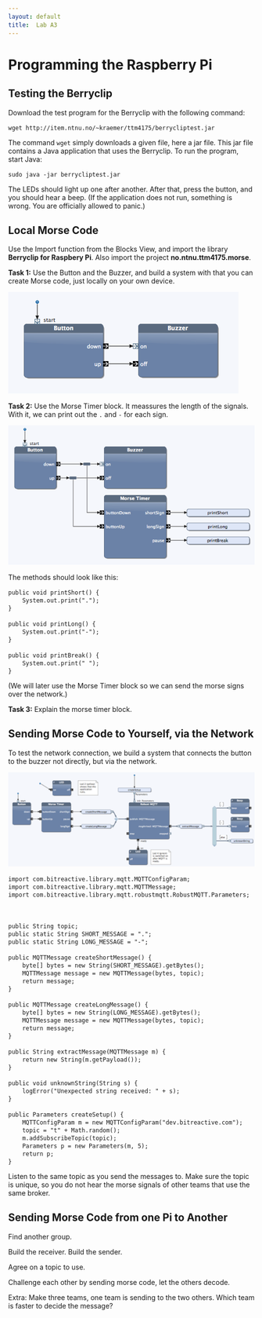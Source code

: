 ```yaml
---
layout: default
title:  Lab A3
---
```


# Programming the Raspberry Pi



## Testing the Berryclip

Download the test program for the Berryclip with the following command:

    wget http://item.ntnu.no/~kraemer/ttm4175/berrycliptest.jar

The command `wget` simply downloads a given file, here a jar file. This jar file contains a Java application that uses the Berryclip. To run the program, start Java:

    sudo java -jar berrycliptest.jar
    
The LEDs should light up one after another. After that, press the button, and you should hear a beep. (If the application does not run, something is wrong. You are officially allowed to panic.)



## Local Morse Code

Use the Import function from the Blocks View, and import the library **Berryclip for Raspbery Pi**.
Also import the project **no.ntnu.ttm4175.morse**.

**Task 1:**
Use the Button and the Buzzer, and build a system with that you can create Morse code, just locally on your own device.

![alt](images/local-morse-code.png)


**Task 2:**
Use the Morse Timer block. It meassures the length of the signals. With it, we can print out the `.` and `-` for each sign. 

![alt](images/local-morse-code-2.png)

The methods should look like this:

	public void printShort() {
		System.out.print(".");
	}

	public void printLong() {
		System.out.print("-");
	}
	
	public void printBreak() {
		System.out.print(" ");
	}

(We will later use the Morse Timer block so we can send the morse signs over the network.)

**Task 3:**
Explain the morse timer block.


## Sending Morse Code to Yourself, via the Network



To test the network connection, we build a system that connects the button to the buzzer not directly, but via the network.


![alt](images/morse-code-3.png)

    import com.bitreactive.library.mqtt.MQTTConfigParam;
    import com.bitreactive.library.mqtt.MQTTMessage;
    import com.bitreactive.library.mqtt.robustmqtt.RobustMQTT.Parameters;



	public String topic;
	public static String SHORT_MESSAGE = ".";
	public static String LONG_MESSAGE = "-";
	
	public MQTTMessage createShortMessage() {
		byte[] bytes = new String(SHORT_MESSAGE).getBytes();
		MQTTMessage message = new MQTTMessage(bytes, topic);
		return message;
	}

	public MQTTMessage createLongMessage() {
		byte[] bytes = new String(LONG_MESSAGE).getBytes();
		MQTTMessage message = new MQTTMessage(bytes, topic);
		return message;
	}

	public String extractMessage(MQTTMessage m) {
		return new String(m.getPayload());
	}

	public void unknownString(String s) {
		logError("Unexpected string received: " + s);
	}

	public Parameters createSetup() {
		MQTTConfigParam m = new MQTTConfigParam("dev.bitreactive.com");
		topic = "t" + Math.random();
		m.addSubscribeTopic(topic);
		Parameters p = new Parameters(m, 5);
		return p;
	}

Listen to the same topic as you send the messages to. 
Make sure the topic is unique, so you do not hear the morse signals of other teams that use the same broker.


## Sending Morse Code from one Pi to Another

Find another group.

Build the receiver.
Build the sender.

Agree on a topic to use. 

Challenge each other by sending morse code, let the others decode.


Extra: Make three teams, one team is sending to the two others. Which team is faster to decide the message?